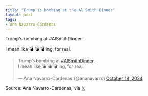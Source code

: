 ```yaml
---
title: "Trump is bombing at the Al Smith Dinner"
layout: post
tags:
- Ana Navarro-Cárdenas
---
```


Trump's bombing at #AlSmithDinner.

I mean like  💣 💣 💣'ing, for real.

<blockquote class="twitter-tweet"><p lang="en" dir="ltr">Trump’s bombing at <a href="https://twitter.com/hashtag/AlSmithDinner?src=hash&amp;ref_src=twsrc%5Etfw">#AlSmithDinner</a>. <br />I mean like 💣 💣 💣’ing, for real.</p>&mdash; Ana Navarro-Cárdenas (@ananavarro) <a href="https://twitter.com/ananavarro/status/1847093805587059041?ref_src=twsrc%5Etfw">October 18, 2024</a></blockquote> <script async src="https://platform.twitter.com/widgets.js" charset="utf-8"></script>

Source: Ana Navarro-Cárdenas, via [𝕏](https://x.com)
